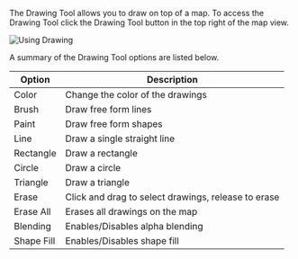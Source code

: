 The Drawing Tool allows you to draw on top of a map. To access the Drawing Tool click the Drawing Tool button in the top right of the map view.

![Using Drawing](usingDrawing)

A summary of the Drawing Tool options are listed below.

| Option     | Description                                         |
| ---------- | --------------------------------------------------- |
| Color      | Change the color of the drawings                    |
| Brush      | Draw free form lines                                |
| Paint      | Draw free form shapes                               |
| Line       | Draw a single straight line                         |
| Rectangle  | Draw a rectangle                                    |
| Circle     | Draw a circle                                       |
| Triangle   | Draw a triangle                                     |
| Erase      | Click and drag to select drawings, release to erase |
| Erase All  | Erases all drawings on the map                      |
| Blending   | Enables/Disables alpha blending                     |
| Shape Fill | Enables/Disables shape fill                         |

